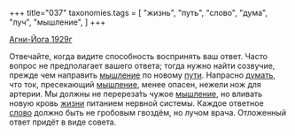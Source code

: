 +++
title="037"
taxonomies.tags = [
 "жизнь",
 "путь",
 "слово",
 "дума",
 "луч",
 "мышление",
]
+++

[Агни-Йога 1929г](/agni/1929)

Отвечайте, когда видите способность воспринять ваш ответ. Часто вопрос не предполагает вашего ответа; тогда нужно найти созвучие, прежде чем направить [мышление](/tags/мышление) по новому [пути](/tags/путь). Напрасно [думать](/tags/дума), что ток, пресекающий [мышление](/tags/мышление), менее опасен, нежели нож для артерии. Мы должны не перереза́ть чужое [мышление](/tags/мышление), но вливать новую кровь [жизни](/tags/жизнь) питанием нервной системы. Каждое ответное [слово](/tags/слово) должно быть не гробовым гвоздём, но лучом врача. Отложенный ответ придёт в виде совета.